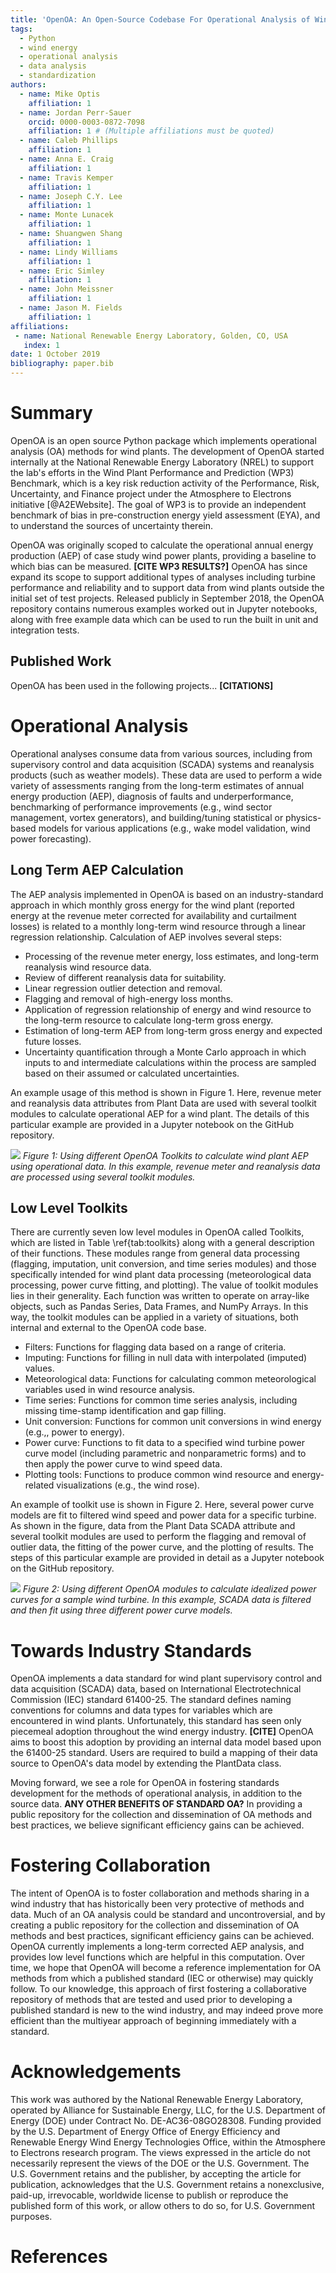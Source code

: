 ```yaml
---
title: 'OpenOA: An Open-Source Codebase For Operational Analysis of Wind Farms'
tags:
  - Python
  - wind energy
  - operational analysis
  - data analysis
  - standardization
authors:
  - name: Mike Optis
    affiliation: 1
  - name: Jordan Perr-Sauer
    orcid: 0000-0003-0872-7098
    affiliation: 1 # (Multiple affiliations must be quoted)
  - name: Caleb Phillips
    affiliation: 1
  - name: Anna E. Craig
    affiliation: 1
  - name: Travis Kemper
    affiliation: 1
  - name: Joseph C.Y. Lee
    affiliation: 1
  - name: Monte Lunacek
    affiliation: 1
  - name: Shuangwen Shang
    affiliation: 1
  - name: Lindy Williams
    affiliation: 1
  - name: Eric Simley
    affiliation: 1
  - name: John Meissner
    affiliation: 1
  - name: Jason M. Fields
    affiliation: 1
affiliations:
 - name: National Renewable Energy Laboratory, Golden, CO, USA
   index: 1
date: 1 October 2019
bibliography: paper.bib
---
```


# Summary

OpenOA is an open source Python package which implements operational analysis (OA) methods for wind plants.
The development of OpenOA started internally at the National Renewable Energy Laboratory (NREL) to support the lab's efforts in the Wind Plant Performance and Prediction (WP3) Benchmark, which is a key risk reduction activity of the Performance, Risk, Uncertainty, and Finance project under the Atmosphere to Electrons initiative [@A2EWebsite].
The goal of WP3 is to provide an independent benchmark of bias in pre-construction energy yield assessment (EYA), and to understand the sources of uncertainty therein.

OpenOA was originally scoped to calculate the operational annual energy production (AEP) of case study wind power plants, providing a baseline to which bias can be measured. **[CITE WP3 RESULTS?]**
OpenOA has since expand its scope to support additional types of analyses including turbine performance and reliability and to support data from wind plants outside the initial set of test projects.
Released publicly in September 2018, the OpenOA repository contains numerous examples worked out in Jupyter notebooks, along with free example data which can be used to run the built in unit and integration tests.

## Published Work
OpenOA has been used in the following projects... **[CITATIONS]**

# Operational Analysis
Operational analyses consume data from various sources, including from supervisory control and data acquisition (SCADA) systems and reanalysis products (such as weather models).
These data are used to perform a wide variety of assessments ranging from the long-term estimates of annual energy production (AEP), diagnosis of faults and underperformance, benchmarking of performance improvements (e.g., wind sector management, vortex generators), and building/tuning statistical or physics-based models for various applications (e.g., wake model validation, wind power forecasting).

## Long Term AEP Calculation

The AEP analysis implemented in OpenOA is based on an industry-standard approach in which monthly gross energy for the wind plant (reported energy at the revenue meter corrected for availability and curtailment losses) is related to a monthly long-term wind resource through a linear regression relationship.
Calculation of AEP involves several steps:

- Processing of the revenue meter energy, loss estimates, and long-term reanalysis wind resource data.
- Review of different reanalysis data for suitability.
- Linear regression outlier detection and removal.
- Flagging and removal of high-energy loss months.
- Application of regression relationship of energy and wind resource to the long-term resource to calculate long-term gross energy.
- Estimation of long-term AEP from long-term gross energy and expected future losses.
- Uncertainty quantification through a Monte Carlo approach in which inputs to and intermediate calculations within the process are sampled based on their assumed or calculated uncertainties.

An example usage of this method is shown in Figure 1.
Here, revenue meter and reanalysis data attributes from Plant Data are used with several toolkit modules to calculate operational AEP for a wind plant.
The details of this particular example are provided in a Jupyter notebook on the GitHub repository.

![](aep_analysis_v3.png)
*Figure 1: Using different OpenOA Toolkits to calculate wind plant AEP using operational data.
In this example, revenue meter and reanalysis data are processed using several toolkit modules.*

## Low Level Toolkits
There are currently seven low level modules in OpenOA called Toolkits, which are listed in Table \ref{tab:toolkits} along with a general description of their functions.
These modules range from general data processing (flagging, imputation, unit conversion, and time series modules) and those specifically intended for wind plant data processing (meteorological data processing, power curve fitting, and plotting).
The value of toolkit modules lies in their generality.
Each function was written to operate on array-like objects, such as Pandas Series, Data Frames, and NumPy Arrays.
In this way, the toolkit modules can be applied in a variety of situations, both internal and external to the OpenOA code base.

- Filters: Functions for flagging data based on a range of criteria.
- Imputing: Functions for filling in null data with interpolated (imputed) values.
- Meteorological data: Functions for calculating common meteorological variables used in wind resource analysis.
- Time series: Functions for common time series analysis, including missing time-stamp identification and gap filling.
- Unit conversion: Functions for common unit conversions in wind energy (e.g.,, power to energy).
- Power curve: Functions to fit data to a specified wind turbine power curve model (including parametric and nonparametric forms) and to then apply the power curve to wind speed data.
- Plotting tools: Functions to produce common wind resource and energy-related visualizations (e.g., the wind rose).

An example of toolkit use is shown in Figure 2.
Here, several power curve models are fit to filtered wind speed and power data for a specific turbine.
As shown in the figure, data from the Plant Data SCADA attribute and several toolkit modules are used to perform the flagging and removal of outlier data, the fitting of the power curve, and the plotting of results.
The steps of this particular example are provided in detail as a Jupyter notebook on the GitHub repository.

![](pc_analysis_v2.png)
*Figure 2: Using different OpenOA modules to calculate idealized power curves for a sample wind turbine. In this example, SCADA data is filtered and then fit using three different power curve models.*

# Towards Industry Standards
OpenOA implements a data standard for wind plant supervisory control and data acquisition (SCADA) data, based on International Electrotechnical Commission (IEC) standard 61400-25.
The standard defines naming conventions for columns and data types for variables which are encountered in wind plants.
Unfortunately, this standard has seen only piecemeal adoption throughout the wind energy industry. **[CITE]**
OpenOA aims to boost this adoption by providing an internal data model based upon the 61400-25 standard.
Users are required to build a mapping of their data source to OpenOA's data model by extending the PlantData class.

Moving forward, we see a role for OpenOA in fostering standards development for the methods of operational analysis, in addition to the source data.
**ANY OTHER BENEFITS OF STANDARD OA?**
In providing a public repository for the collection and dissemination of OA methods and best practices, we believe significant efficiency gains can be achieved.

# Fostering Collaboration
The intent of OpenOA is to foster collaboration and methods sharing in a wind industry that has historically been very protective of methods and data.
Much of an OA analysis could be standard and uncontroversial, and by creating a public repository for the collection and dissemination of OA methods and best practices, significant efficiency gains can be achieved.
OpenOA currently implements a long-term corrected AEP analysis, and provides low level functions which are helpful in this computation.
Over time, we hope that OpenOA will become a reference implementation for OA methods from which a published standard (IEC or otherwise) may quickly follow.
To our knowledge, this approach of first fostering a collaborative repository of methods that are tested and used prior to developing a published standard is new to the wind industry, and may indeed prove more efficient than the multiyear approach of beginning immediately with a standard.

# Acknowledgements
This work was authored by the National Renewable Energy Laboratory, operated by Alliance for Sustainable Energy, LLC, for the U.S. Department of Energy (DOE) under Contract No. DE-AC36-08GO28308.
Funding provided by the U.S. Department of Energy Office of Energy Efficiency and Renewable Energy Wind Energy Technologies Office, within the Atmosphere to Electrons research program.
The views expressed in the article do not necessarily represent the views of the DOE or the U.S. Government.
The U.S. Government retains and the publisher, by accepting the article for publication, acknowledges that the U.S. Government retains a nonexclusive, paid-up, irrevocable, worldwide license to publish or reproduce the published form of this work, or allow others to do so, for U.S. Government purposes.

# References
